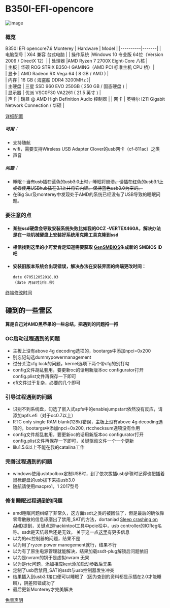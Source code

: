 # B350I-EFI-opencore
![image](https://github.com/vsnotme/B350I-EFI-opencore/blob/main/Resources/%E6%88%AA%E5%B1%8F2021-12-23%20%E4%B8%8A%E5%8D%8812.08.44.png)
### 概览
  B350I EFI opencore7.6 Monterey
  | Hardware | Model |
  |----------|-------|
  | 电脑型号 | X64 兼容 台式电脑 |
  | 操作系统 |Windows 10 专业版 64位（Version 2009 / DirectX 12）|
  | 处理器 |AMD Ryzen 7 2700X Eight-Core 八核 |  
  | 主板 | 华硕 ROG STRIX B350-I GAMING（AMD PCI 标准主机 CPU 桥）|  
  | 显卡 | AMD Radeon RX Vega 64 ( 8 GB / AMD ) |  
  | 内存 | 16 GB ( 海盗船 DDR4 3200MHz )|  
  | 主硬盘 | 三星 SSD 960 EVO 250GB ( 250 GB / 固态硬盘 ) |  
  | 显示器 | 优派 VSC0F30 VA2261 ( 21.5 英寸  ) |  
  | 声卡 | 瑞昱  @ AMD High Definition Audio 控制器 | 
  | 网卡 | 英特尔 I211 Gigabit Network Connection / 华硕 |
  
 [详细配置](https://github.com/vsnotme/B350I-EFI-opencore/blob/main/%E8%AF%A6%E7%BB%86%E6%8A%A5%E8%A1%A8.txt)
 
 ##### 可用：
- 支持随航
- wifi，需要支持Wireless USB Adapter Clover的usb网卡（cf-811ac）之类
- 声音
##### 问题：
- ~~睡眠：当有usb插在蓝色的usb3.0上时，睡眠将崩溃。请插在红色的usb3.1上或者使用USBhub插在3.1上并将它内建。保持蓝色usb3.0为空的。~~
- 在Big Sur及monterey中发现处于AMD的系统已经没有了USB导致的睡眠问题。
 ### 要注意的点
-  #### 某些ssd硬盘会导致安装系统失败比如我的OCZ -VERTEX460A，解决办法是在一块机械硬盘上安装好系统用克隆工具克隆到ssd
-  #### 相信找到这里的小可爱肯定知道需要获取 [GenSMBIOS](https://github.com/corpnewt/GenSMBIOS)生成新的 SMBIOS ID 吧
-  #### 安装旧版本系统会出现错误，解决办法在安装界面的终端更改时间：
   ```
   date 070512052018.03
   （date 月日时分年.秒）
   ```
 [终端修改时间](https://jingyan.baidu.com/article/d169e18614c996436611d83e.html)
 
  
 ## 碰到的一些雷区
 #### 算是自己对AMD黑苹果的一些总结，把遇到的问题捋一捋
 ### OC启动过程遇到的问题
 -  主板上没有above 4g decoding选项的，bootargs中添加npci=0x200
 -  别忘记勾选dummypowermanagement
 -  过分关注cfg lock的问题，kernel选项下两个带cfg的别打勾
 -  config文件胡乱套用，要更新oc的话用新版本oc configurator打开config.plist文件再保存一下即可
 -  efi文件过于复杂，必要的几个即可
### 引导过程遇到的问题
 -  识别不到系统盘，勾选了嵌入式apfs中的enablejumpstart依然没有反应，请添加apfs.efi（对于oc0.7以上）
 -  RTC only single RAM blank(128k)错误，主板上没有above 4g decoding选项的，bootargs中添加npci=0x200,  rtcchecksum选项没有作用
 -  config文件胡乱套用，要更新oc的话用新版本oc configurator打开config.plist文件再保存一下即可，关键驱动文件一个一个更新
 -  lilu1.5.6以上不能在我的catalina工作

### 完善过程遇到的问题
 -  windows使用usbtoolbox定制USB时，到了依次拔插usb步骤时记得也把插着鼠标键盘的usb拔下来插usb3.0
 -  随航请使用macpro1，1 2017型号
### 修复睡眠过程遇到的问题
 -  amd睡眠问题纠结了非常久，这方面ssdt之类的被困住了，但是最后的确依靠零零散散的信息琢磨出了禁用_SAT的方法，dortaniad [Sleep crashing on AMD](https://dortania.github.io/OpenCore-Install-Guide/troubleshooting/extended/post-issues.html#sleep-crashing-on-amd)提到，关键点是hackintool工具中pcie栏中，usb controller的IOReg名称。ssdt是天坑最后还是无效。
 关于这一点[这里](https://github.com/mikigal/ryzen-hackintosh#Sleep)有更多信息
 -  以为的ec控制器的问题，结果不是
 -  以为用了ryzen power manegement就行，结果不行
 -  以为有了原生电源管理就能解决，结果加载ssdt-plug解锁后问题依旧
 -  以为是nvram的锅于是虚拟nvram 无果
 -  以为是rtc问题，添加相应kext添加启动参数后无果
 -  定制了usb后禁用_SAT的ssdt与usb控制器发生冲突
 -  结果插入到usb3.1接口便可以睡眠了（因为查到的资料都显示插在2.0才能睡眠），阴差阳错成功了
 -  最后更新Monterey才完美解决
 
 
   [免责声明](https://github.com/vsnotme/B350I-EFI-opencore/blob/main/%E5%85%8D%E8%B4%A3%E5%A3%B0%E6%98%8E.txt)
